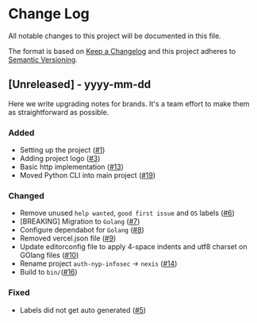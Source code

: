 # Change Log

All notable changes to this project will be documented in this file.

The format is based on [Keep a Changelog](http://keepachangelog.com/)
and this project adheres to [Semantic Versioning](http://semver.org/).

<!--
TEMPLATE

## X.X.X - YYYY-MM-DD

Short description of release

### Added

- Description of change
  (#XXX)

### Changed

- Description of change
  (#XXX)

### Fixed

- Description of change
  (#XXX)
-->

## [Unreleased] - yyyy-mm-dd

Here we write upgrading notes for brands. It's a team effort to make them as
straightforward as possible.

### Added

- Setting up the project ([#1](https://github.com/caffeine-addictt/nexis/pull/1))
- Adding project logo ([#3](https://github.com/caffeine-addictt/nexis/pull/3))
- Basic http implementation ([#13](https://github.com/caffeine-addictt/nexis/pull/13))
- Moved Python CLI into main project ([#19](https://github.com/caffeine-addictt/nexis/pull/19))

### Changed

- Remove unused `help wanted`, `good first issue` and `OS` labels ([#6](https://github.com/caffeine-addictt/nexis/pull/6))
- [BREAKING] Migration to `Golang` ([#7](https://github.com/caffeine-addictt/nexis/pull/7))
- Configure dependabot for `Golang` ([#8](https://github.com/caffeine-addictt/nexis/pull/8))
- Removed vercel.json file ([#9](https://github.com/caffeine-addictt/nexis/pull/9))
- Update editorconfig file to apply 4-space indents and utf8 charset on
  GOlang files ([#10](https://github.com/caffeine-addictt/nexis/pull/10))
- Rename project `auth-nyp-infosec` -> `nexis` ([#14](https://github.com/caffeine-addictt/nexis/pull/14))
- Build to `bin/`([#16](https://github.com/caffeine-addictt/nexis/pull/16))

### Fixed

- Labels did not get auto generated ([#5](https://github.com/caffeine-addictt/nexis/pull/5))
